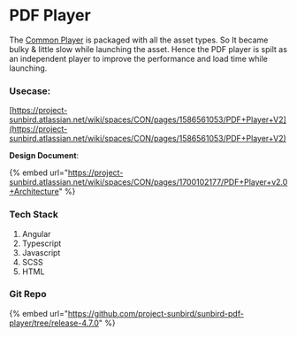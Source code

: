 # PDF Player

The [Common Player](../../player/common-player/) is packaged with all the asset types. So It became bulky & little slow while launching the asset. Hence the PDF player is spilt as an independent player to improve the performance and load time while launching.



### Usecase:&#x20;

[https://project-sunbird.atlassian.net/wiki/spaces/CON/pages/1586561053/PDF+Player+V2](https://project-sunbird.atlassian.net/wiki/spaces/CON/pages/1586561053/PDF+Player+V2)



**Design Document**:

{% embed url="https://project-sunbird.atlassian.net/wiki/spaces/CON/pages/1700102177/PDF+Player+v2.0+Architecture" %}

### Tech Stack

1. Angular&#x20;
2. Typescript
3. Javascript
4. SCSS
5. HTML

### Git Repo

{% embed url="https://github.com/project-sunbird/sunbird-pdf-player/tree/release-4.7.0" %}
